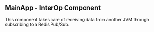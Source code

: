 ## MainApp - InterOp Component

This component takes care of receiving data from another JVM through subscribing to a Redis Pub/Sub. 